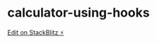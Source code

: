 # calculator-using-hooks

[Edit on StackBlitz ⚡️](https://stackblitz.com/edit/calculator-using-hooks)